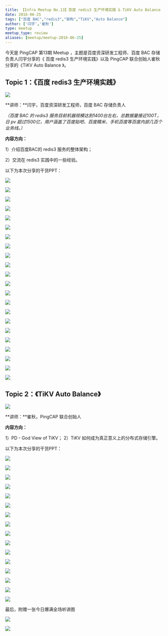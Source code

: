 ```yaml
---
title: 【Infra Meetup No.13】百度 redis3 生产环境实践 & TiKV Auto Balance
date: 2016-06-25
tags: ["百度 BAC","redis3","架构","TiKV","Auto Balance"]
author: ['闫宇','崔秋']
type: meetup
meetup_type: review
aliases: [meetup/meetup-2016-06-25]
---
```


今天是 PingCAP 第13期 Meetup ，主题是百度资深研发工程师、百度 BAC 存储负责人闫宇分享的《 百度 redis3 生产环境实践》以及 PingCAP 联合创始人崔秋分享的《TiKV Auto Balance 》。

## Topic 1：《百度 redis3 生产环境实践》

![](http://upload-images.jianshu.io/upload_images/542677-100ce9780aaea02e?imageMogr2/auto-orient/strip%7CimageView2/2/w/1240)

**讲师：**闫宇，百度资深研发工程师，百度 BAC 存储负责人

*（百度 BAC 的 redis3 服务目前机器规模达到1400台左右，总数据量接近100T，日 pv 超过1500亿，用户涵盖了百度贴吧、百度糯米、手机百度等百度内部几百个业务线。）*

**内容方向：**

1）介绍百度BAC的 redis3 服务的整体架构；

2）交流在 redis3 实践中的一些经验。

以下为本次分享的干货PPT：

![](http://upload-images.jianshu.io/upload_images/542677-71c61abc09e53599?imageMogr2/auto-orient/strip%7CimageView2/2/w/1240)

![](http://upload-images.jianshu.io/upload_images/542677-b567cbd21a2fdc6f?imageMogr2/auto-orient/strip%7CimageView2/2/w/1240)

![](http://upload-images.jianshu.io/upload_images/542677-36ef16866ac31a1b?imageMogr2/auto-orient/strip%7CimageView2/2/w/1240)

![](http://upload-images.jianshu.io/upload_images/542677-ca78becdaad2ff3b?imageMogr2/auto-orient/strip%7CimageView2/2/w/1240)

![](http://upload-images.jianshu.io/upload_images/542677-86d309a20d00c27d?imageMogr2/auto-orient/strip%7CimageView2/2/w/1240)

![](http://upload-images.jianshu.io/upload_images/542677-cb794303348131f2?imageMogr2/auto-orient/strip%7CimageView2/2/w/1240)

![](http://upload-images.jianshu.io/upload_images/542677-c4826011443db78d?imageMogr2/auto-orient/strip%7CimageView2/2/w/1240)

![](http://upload-images.jianshu.io/upload_images/542677-5d90ebdd8ad8666c?imageMogr2/auto-orient/strip%7CimageView2/2/w/1240)

![](http://upload-images.jianshu.io/upload_images/542677-9efaa2197c87c60a?imageMogr2/auto-orient/strip%7CimageView2/2/w/1240)

![](http://upload-images.jianshu.io/upload_images/542677-239ae0c85fd32d96?imageMogr2/auto-orient/strip%7CimageView2/2/w/1240)

![](http://upload-images.jianshu.io/upload_images/542677-b4904239a677b6f2?imageMogr2/auto-orient/strip%7CimageView2/2/w/1240)

![](http://upload-images.jianshu.io/upload_images/542677-01adce565d6938c7?imageMogr2/auto-orient/strip%7CimageView2/2/w/1240)

![](http://upload-images.jianshu.io/upload_images/542677-81fc44eb7d4957ba?imageMogr2/auto-orient/strip%7CimageView2/2/w/1240)

![](http://upload-images.jianshu.io/upload_images/542677-19a287c7a268cc2e?imageMogr2/auto-orient/strip%7CimageView2/2/w/1240)

![](http://upload-images.jianshu.io/upload_images/542677-00f472686bb3a375?imageMogr2/auto-orient/strip%7CimageView2/2/w/1240)

![](http://upload-images.jianshu.io/upload_images/542677-0a16d983eeec6330?imageMogr2/auto-orient/strip%7CimageView2/2/w/1240)

![](http://upload-images.jianshu.io/upload_images/542677-bea0dc6be66e9702?imageMogr2/auto-orient/strip%7CimageView2/2/w/1240)

![](http://upload-images.jianshu.io/upload_images/542677-aa62c4ddda54d857?imageMogr2/auto-orient/strip%7CimageView2/2/w/1240)

![](http://upload-images.jianshu.io/upload_images/542677-088f0aed39fc9412?imageMogr2/auto-orient/strip%7CimageView2/2/w/1240)

![](http://upload-images.jianshu.io/upload_images/542677-15cecc5f4aab7381?imageMogr2/auto-orient/strip%7CimageView2/2/w/1240)

![](http://upload-images.jianshu.io/upload_images/542677-0465a549d09a582b?imageMogr2/auto-orient/strip%7CimageView2/2/w/1240)

![](http://upload-images.jianshu.io/upload_images/542677-59eec49c06c8321d?imageMogr2/auto-orient/strip%7CimageView2/2/w/1240)

## Topic 2：《TiKV Auto Balance》

![](http://upload-images.jianshu.io/upload_images/542677-bc3557a716b2db73?imageMogr2/auto-orient/strip%7CimageView2/2/w/1240)

**讲师：**崔秋，PingCAP 联合创始人

**内容方向：**

1）PD - God View of TiKV；
2）TiKV 如何成为真正意义上的分布式存储引擎。

以下为本次分享的干货PPT：

![](http://upload-images.jianshu.io/upload_images/542677-e8441811b53dcbbd?imageMogr2/auto-orient/strip%7CimageView2/2/w/1240)

![](http://upload-images.jianshu.io/upload_images/542677-5b606c712fa40d43?imageMogr2/auto-orient/strip%7CimageView2/2/w/1240)

![](http://upload-images.jianshu.io/upload_images/542677-27fdf8af1098064c?imageMogr2/auto-orient/strip%7CimageView2/2/w/1240)

![](http://upload-images.jianshu.io/upload_images/542677-ee34a5a790d0b049?imageMogr2/auto-orient/strip%7CimageView2/2/w/1240)

![](http://upload-images.jianshu.io/upload_images/542677-a7cc5967f00dde51?imageMogr2/auto-orient/strip%7CimageView2/2/w/1240)

![](http://upload-images.jianshu.io/upload_images/542677-0d9a641e17908676?imageMogr2/auto-orient/strip%7CimageView2/2/w/1240)

![](http://upload-images.jianshu.io/upload_images/542677-b9d36900c60dc4ca?imageMogr2/auto-orient/strip%7CimageView2/2/w/1240)

![](http://upload-images.jianshu.io/upload_images/542677-734962ee7c1e03e7?imageMogr2/auto-orient/strip%7CimageView2/2/w/1240)

![](http://upload-images.jianshu.io/upload_images/542677-3506e6ee41944e0f?imageMogr2/auto-orient/strip%7CimageView2/2/w/1240)

![](http://upload-images.jianshu.io/upload_images/542677-8559af80187f8e32?imageMogr2/auto-orient/strip%7CimageView2/2/w/1240)

![](http://upload-images.jianshu.io/upload_images/542677-b003b267df414597?imageMogr2/auto-orient/strip%7CimageView2/2/w/1240)

![](http://upload-images.jianshu.io/upload_images/542677-f863da0295f6fec9?imageMogr2/auto-orient/strip%7CimageView2/2/w/1240)

![](http://upload-images.jianshu.io/upload_images/542677-d93f62d4340ed86b?imageMogr2/auto-orient/strip%7CimageView2/2/w/1240)

![](http://upload-images.jianshu.io/upload_images/542677-b9f7aaf51abc4918?imageMogr2/auto-orient/strip%7CimageView2/2/w/1240)

![](http://upload-images.jianshu.io/upload_images/542677-0ba34f358dfb8bf8?imageMogr2/auto-orient/strip%7CimageView2/2/w/1240)

![](http://upload-images.jianshu.io/upload_images/542677-7e8ecdf2bfe582df?imageMogr2/auto-orient/strip%7CimageView2/2/w/1240) 

最后，附赠一张今日爆满全场听讲图

![](http://upload-images.jianshu.io/upload_images/542677-892f2e1557933bcd?imageMogr2/auto-orient/strip%7CimageView2/2/w/1240)

![](http://upload-images.jianshu.io/upload_images/542677-68ababc3bb2bce85?imageMogr2/auto-orient/strip%7CimageView2/2/w/1240)

